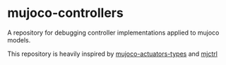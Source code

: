 # mujoco-controllers
A repository for debugging controller implementations applied to mujoco models.

This repository is heavily inspired by [mujoco-actuators-types](https://github.com/lvjonok/mujoco-actuators-types/tree/master) and [mjctrl](https://github.com/kevinzakka/mjctrl/tree/main)
